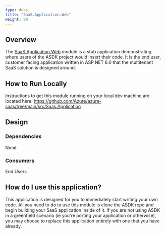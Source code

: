 ```yaml
---
type: docs
title: "SaaS.Application.Web"
weight: 90
---
```

## Overview

The [SaaS.Application.Web](https://github.com/Azure/azure-saas/tree/main/src/Saas.Application) module is a stub application demonstrating where users of the ASDK project would insert their code. It is the end user, customer facing application written in ASP.NET 6.0 that the multitenant SaaS solution is designed around.

## How to Run Locally

Instructions to get this module running on your local dev machine are located here: 
https://github.com/Azure/azure-saas/tree/main/src/Saas.Application

## Design

### Dependencies

None

### Consumers

End Users

## How do I use this application?

This application is designed for you to immediately start writing your own code. All you need to do to use this module is clone the ASDK repo and begin building your SaaS application inside of it. If you are not using ASDK in a greenfield scenario (ie you're porting your application or otherwise), you may choose to replace this application entirely with one that you have already.

